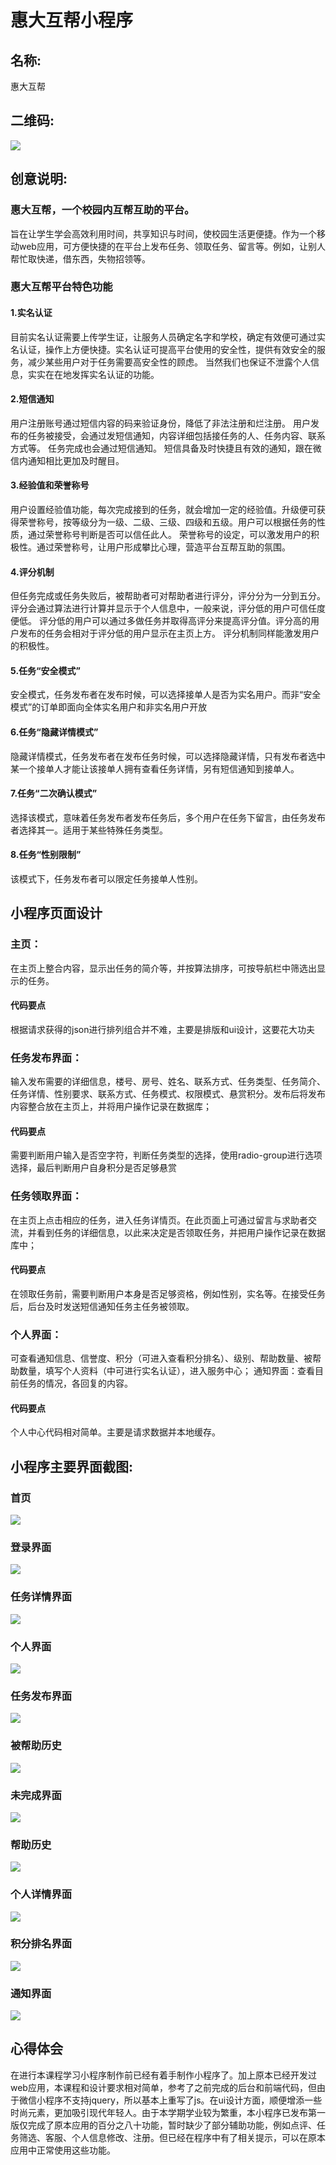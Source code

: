# 惠大互帮小程序
## 名称:
惠大互帮
## 二维码:
![](https://github.com/lanehunter/web-wechat-2017/blob/master/1514080901215/img/gh_2aabd89f19e1_258.jpg)
## 创意说明:
### 惠大互帮，一个校园内互帮互助的平台。
旨在让学生学会高效利用时间，共享知识与时间，使校园生活更便捷。作为一个移动web应用，可方便快捷的在平台上发布任务、领取任务、留言等。例如，让别人帮忙取快递，借东西，失物招领等。
### 惠大互帮平台特色功能
#### 1.实名认证
目前实名认证需要上传学生证，让服务人员确定名字和学校，确定有效便可通过实名认证，操作上方便快捷。实名认证可提高平台使用的安全性，提供有效安全的服务，减少某些用户对于任务需要高安全性的顾虑。
当然我们也保证不泄露个人信息，实实在在地发挥实名认证的功能。
#### 2.短信通知
用户注册账号通过短信内容的码来验证身份，降低了非法注册和烂注册。
用户发布的任务被接受，会通过发短信通知，内容详细包括接任务的人、任务内容、联系方式等。
任务完成也会通过短信通知。
短信具备及时快捷且有效的通知，跟在微信内通知相比更加及时醒目。
#### 3.经验值和荣誉称号
用户设置经验值功能，每次完成接到的任务，就会增加一定的经验值。升级便可获得荣誉称号，按等级分为一级、二级、三级、四级和五级。用户可以根据任务的性质，通过荣誉称号判断是否可以信任此人。
荣誉称号的设定，可以激发用户的积极性。通过荣誉称号，让用户形成攀比心理，营造平台互帮互助的氛围。
#### 4.评分机制
但任务完成或任务失败后，被帮助者可对帮助者进行评分，评分分为一分到五分。评分会通过算法进行计算并显示于个人信息中，一般来说，评分低的用户可信任度便低。
评分低的用户可以通过多做任务并取得高评分来提高评分值。评分高的用户发布的任务会相对于评分低的用户显示在主页上方。
评分机制同样能激发用户的积极性。
#### 5.任务“安全模式”
安全模式，任务发布者在发布时候，可以选择接单人是否为实名用户。而非“安全模式”的订单即面向全体实名用户和非实名用户开放
#### 6.任务“隐藏详情模式”
隐藏详情模式，任务发布者在发布任务时候，可以选择隐藏详情，只有发布者选中某一个接单人才能让该接单人拥有查看任务详情，另有短信通知到接单人。 
#### 7.任务“二次确认模式”
选择该模式，意味着任务发布者发布任务后，多个用户在任务下留言，由任务发布者选择其一。适用于某些特殊任务类型。 
#### 8.任务“性别限制”
该模式下，任务发布者可以限定任务接单人性别。

## 小程序页面设计
### 主页：
在主页上整合内容，显示出任务的简介等，并按算法排序，可按导航栏中筛选出显示的任务。
#### 代码要点
根据请求获得的json进行排列组合并不难，主要是排版和ui设计，这要花大功夫
### 任务发布界面：
输入发布需要的详细信息，楼号、房号、姓名、联系方式、任务类型、任务简介、任务详情、性别要求、联系方式、任务模式、权限模式、悬赏积分。发布后将发布内容整合放在主页上，并将用户操作记录在数据库；
#### 代码要点
需要判断用户输入是否空字符，判断任务类型的选择，使用radio-group进行选项选择，最后判断用户自身积分是否足够悬赏
### 任务领取界面：
在主页上点击相应的任务，进入任务详情页。在此页面上可通过留言与求助者交流，并看到任务的详细信息，以此来决定是否领取任务，并把用户操作记录在数据库中；
#### 代码要点
在领取任务前，需要判断用户本身是否足够资格，例如性别，实名等。在接受任务后，后台及时发送短信通知任务主任务被领取。
### 个人界面：
可查看通知信息、信誉度、积分（可进入查看积分排名）、级别、帮助数量、被帮助数量，填写个人资料（中可进行实名认证），进入服务中心；
通知界面：查看目前任务的情况，各回复的内容。
#### 代码要点
个人中心代码相对简单。主要是请求数据并本地缓存。
## 小程序主要界面截图:
### 首页
![](https://github.com/lanehunter/web-wechat-2017/blob/master/1514080901215/img/%E5%BE%AE%E4%BF%A1%E5%9B%BE%E7%89%87_20171228091143.jpg)
### 登录界面
![](https://github.com/lanehunter/web-wechat-2017/blob/master/1514080901215/img/%E5%BE%AE%E4%BF%A1%E5%9B%BE%E7%89%87_20171228091146.jpg)
### 任务详情界面
![](https://github.com/lanehunter/web-wechat-2017/blob/master/1514080901215/img/%E5%BE%AE%E4%BF%A1%E5%9B%BE%E7%89%87_20171228091128.jpg)
### 个人界面
![](https://github.com/lanehunter/web-wechat-2017/blob/master/1514080901215/img/%E5%BE%AE%E4%BF%A1%E5%9B%BE%E7%89%87_20171228091132.jpg)
### 任务发布界面
![](https://github.com/lanehunter/web-wechat-2017/blob/master/1514080901215/img/%E5%BE%AE%E4%BF%A1%E5%9B%BE%E7%89%87_20171228091139.jpg)
### 被帮助历史
![](https://github.com/lanehunter/web-wechat-2017/blob/master/1514080901215/img/%E5%BE%AE%E4%BF%A1%E5%9B%BE%E7%89%87_20171228091056.jpg)
### 未完成界面
![](https://github.com/lanehunter/web-wechat-2017/blob/master/1514080901215/img/%E5%BE%AE%E4%BF%A1%E5%9B%BE%E7%89%87_20171228091105.jpg)
### 帮助历史
![](https://github.com/lanehunter/web-wechat-2017/blob/master/1514080901215/img/%E5%BE%AE%E4%BF%A1%E5%9B%BE%E7%89%87_20171228091109.jpg)
### 个人详情界面
![](https://github.com/lanehunter/web-wechat-2017/blob/master/1514080901215/img/%E5%BE%AE%E4%BF%A1%E5%9B%BE%E7%89%87_20171228091116.jpg)
### 积分排名界面
![](https://github.com/lanehunter/web-wechat-2017/blob/master/1514080901215/img/%E5%BE%AE%E4%BF%A1%E5%9B%BE%E7%89%87_20171228091122.jpg)
### 通知界面
![](https://github.com/lanehunter/web-wechat-2017/blob/master/1514080901215/img/%E5%BE%AE%E4%BF%A1%E5%9B%BE%E7%89%87_20171228091124.jpg)
## 心得体会
在进行本课程学习小程序制作前已经有着手制作小程序了。加上原本已经开发过web应用，本课程和设计要求相对简单，参考了之前完成的后台和前端代码，但由于微信小程序不支持jquery，所以基本上重写了js。在ui设计方面，顺便增添一些时尚元素，更加吸引现代年轻人。由于本学期学业较为繁重，本小程序已发布第一版仅完成了原本应用的百分之八十功能，暂时缺少了部分辅助功能，例如点评、任务筛选、客服、个人信息修改、注册。但已经在程序中有了相关提示，可以在原本应用中正常使用这些功能。
